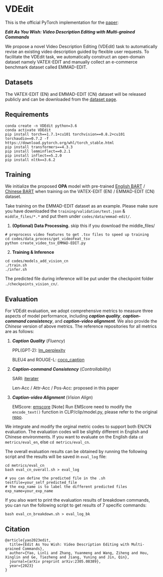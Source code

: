 # VDEdit
This is the official PyTorch implementation for the [paper](https://arxiv.org/abs/2305.08389):

***Edit As You Wish: Video Description Editing with Multi-grained Commands***

We propose a novel Video Description Editing (VDEdit) task to automatically revise an existing video description guided by flexible user requests. To facilitate the VDEdit task, we automatically construct an open-domain dataset namely VATEX-EDIT and manually collect an e-commerce benchmark dataset called EMMAD-EDIT.



## Datasets
The VATEX-EDIT (EN) and EMMAD-EDIT (CN) dataset will be released publicly and can be downloaded from the [dataset page](dataset/README.md).


## Requirements


```
conda create -n VDEdit python=3.6
conda activate VDEdit
pip install torch==1.7.1+cu101 torchvision==0.8.2+cu101 torchaudio==0.7.2 -f https://download.pytorch.org/whl/torch_stable.html
pip install transformers==4.3.3
pip install lemminflect==0.2.1
pip install inflect==5.2.0
pip install nltk==3.6.2

```






## Training
We initialize the proposed **OPA** model with pre-trained [English BART](https://huggingface.co/facebook/bart-base) / [Chinese BART](https://huggingface.co/fnlp/bart-base-chinese) when training on the VATEX-EDIT (EN) / EMMAD-EDIT (CN) dataset.


Take training on the EMMAD-EDIT dataset as an example. Please make sure you have downloaded the `training/validation/test.json` & `middle_files/*.*` and put them under `codes/data/emmad-edit/`. 

1. **(Optional) Data Processing.**
 skip this if you download the middle_files/
```
# preprocess video features to get .tsv files to speed up training
cd codes/data_process/get_videoFeat_tsv
python create_video_tsv_EMMAD-EDIT.py
```
2. **Training & Inference**
```
cd codes/models_add_vision_cn
./train.sh
./infer.sh
```
The predicted file during inference will be put under the checkpoint folder
`./checkpoints_vision_cn/`.


## Evaluation

For VDEdit evaluation, we adopt comprehensive metrics to measure three aspects of model performance, including ***caption quality***, ***caption-command consistency***, and ***caption-video
alignment***. We also provide the *Chinese* version of above metrics. The reference repositories for all metrics are as follows:

1. ***Caption Quality*** (*Fluency*)

   PPL(GPT-2): [lm_perplexity](https://github.com/EleutherAI/lm_perplexity)
   
   BLEU4 and ROUGE-L: [coco_caption](https://github.com/ruotianluo/coco-caption/)

2. ***Caption-command Consistency*** (*Controllability*)

   SARI: [iterater](https://github.com/vipulraheja/iterater)
   
   Len-Acc / Attr-Acc / Pos-Acc: proposed in this paper

3. ***Caption-video Alignment*** (*Vision Align*)

   EMScore: [emscore](https://github.com/ShiYaya/emscore)
    [Note] Run EMScore need to modify the `encode_text()` function in CLIP/clip/model.py, please refer to the original [repo]((https://github.com/ShiYaya/emscore)).

We integrate and modify the orginal metric codes to support both EN/CN evaluation. The evaluation codes will be slightly different in English and Chinese environments. If you want to evaluate on the English data `cd metrics/eval_en`, else `cd metrics/eval_cn`.

The overall evaluation results can be obtained by running the following script and the results will be saved in `eval_log` file:
 
```
cd metrics/eval_cn
bash eval_cn_overall.sh > eval_log

# you can define the predicted file in the .sh
testfile=your_self_predicted_file
# the exp_name is to label the different predicted files
exp_name=your_exp_name
```

If you also want to print the evaluation results of breakdown commands, you can run the following script to get results of 7 specific commands:

```
bash eval_cn_breakdown.sh > eval_log_bk
```


## Citation

```
@article{yao2023edit,
  title={Edit As You Wish: Video Description Editing with Multi-grained Commands},
  author={Yao, Linli and Zhang, Yuanmeng and Wang, Ziheng and Hou, Xinglin and Ge, Tiezheng and Jiang, Yuning and Jin, Qin},
  journal={arXiv preprint arXiv:2305.08389},
  year={2023}
}
```
